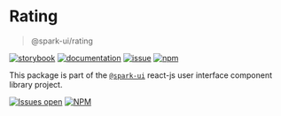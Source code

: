 # Rating
> @spark-ui/rating

[![storybook](https://img.shields.io/badge/storybook-black?logo=storybook)](https://sparkui.vercel.app/?path=/docs/components-rating--docs)
[![documentation](https://img.shields.io/badge/documentation-black?logo=googledocs)](https://sparkui-adv.vercel.app/docs/components/rating)
[![issue](https://img.shields.io/badge/report%20a%20bug-black?logo=openbugbounty&logoColor=red)](https://github.com/adevinta/spark/issues/new?&projects=4&template=bug-report.yml&assignees=&labels=Component,Component%3A%20rating)
[![npm](https://img.shields.io/npm/dt/%40spark-ui/rating?logo=npm&labelColor=black)](https://www.npmjs.com/package/@spark-ui/rating)


This package is part of the [`@spark-ui`](https://github.com/adevinta/spark) react-js user interface component library project.

[![Issues open](https://img.shields.io/github/issues-search/adevinta/spark?query=is%3Aopen%20label%3A%22Component%3A%20rating%22&logo=openbugbounty&logoColor=red&label=issues%20open&color=red)](https://github.com/adevinta/spark/issues?q=is%3Aopen+label%3Arating)
[![NPM](https://img.shields.io/npm/l/%40spark-ui%2Frating)](https://github.com/adevinta/spark/blob/main/packages/components/rating/LICENSE.md)
